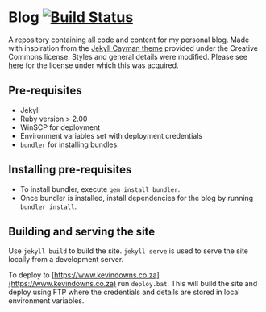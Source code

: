# Blog [![Build Status](https://travis-ci.org/kpdowns/blog.svg?branch=master)](https://travis-ci.org/kpdowns/blog)
A repository containing all code and content for my personal blog. Made with inspiration from the [Jekyll Cayman theme](https://github.com/pietromenna/jekyll-cayman-theme) provided under the Creative Commons license. Styles and general details were modified. Please see [here](https://creativecommons.org/licenses/by/4.0/) for the license under which this was acquired.

## Pre-requisites
* Jekyll
* Ruby version > 2.00
* WinSCP for deployment
* Environment variables set with deployment credentials
* `bundler` for installing bundles. 

## Installing pre-requisites
* To install bundler, execute `gem install bundler`. 
* Once bundler is installed, install dependencies for the blog by running `bundler install`.

## Building and serving the site

Use `jekyll build` to build the site. `jekyll serve` is used to serve the site locally from a development server. 

To deploy to [https://www.kevindowns.co.za](https://www.kevindowns.co.za) run `deploy.bat`. This will build the site and deploy using FTP where the credentials and details are stored in local environment variables.